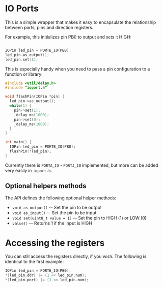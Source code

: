 # IO Ports

This is a simple wrapper that makes it easy to encapsulate the relationship
between ports, pins and direction registers. 

For example, this initializes pin PB0 to output and sets it HIGH:

```cpp

IOPin led_pin = PORTB_IO(PB0);
led_pin.as_output();
led_pin.set(1);

```

This is especially handy when you need to pass a pin configuration
to a function or library:

```cpp
#include <util/delay.h>
#include "ioport.h"

void flashPin(IOPin *pin) {
  led_pin->as_output();
  while(1) {
    pin->set(1);
    _delay_ms(1000);
    pin->set(0);
    _delay_ms(1000);
  }
}

int main() {
  IOPin led_pin = PORTB_IO(PB0);
  flashPin(*led_pin);
}

```

Currently there is `PORTA_IO` - `PORTJ_IO` implemented, but more can be added very easily
in `ioport.h`.

## Optional helpers methods

The API defines the following optional helper methods:

* `void as_output()` -- Set the pin to be output
* `void as_input()`  -- Set the pin to be input
* `void set(uint8_t value = 1)` -- Set the pin to HIGH (1) or LOW (0)
* `value()` -- Returns 1 if the input is HIGH


# Accessing the registers

You can still access the registers directly, if you wish. 
The following is identical to the first example:

```cpp
IOPin led_pin = PORTB_IO(PB0);
*(led_pin.ddr) |= (1 << led_pin.num);
*(led_pin.port) |= (1 << led_pin.num);
```